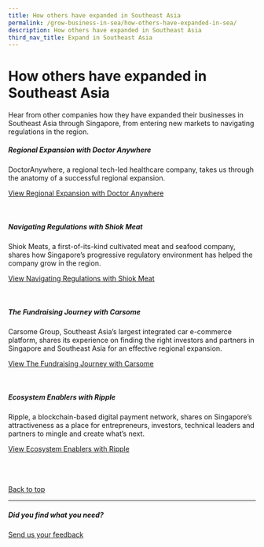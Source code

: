 ```yaml
---
title: How others have expanded in Southeast Asia
permalink: /grow-business-in-sea/how-others-have-expanded-in-sea/
description: How others have expanded in Southeast Asia
third_nav_title: Expand in Southeast Asia
---
```

# How others have expanded in Southeast Asia

Hear from&nbsp;other companies how they have expanded their businesses in Southeast Asia through Singapore, from entering new markets to navigating regulations in the region.<br>

##### Regional Expansion with Doctor Anywhere
DoctorAnywhere, a regional tech-led healthcare company, takes us through the anatomy of a successful regional expansion.<br>

[View Regional Expansion with Doctor Anywhere](https://www.edb.gov.sg/en/business-insights/insights/growth-islands-regional-expansion-with-doctoranywhere.html)<br>

<br>

#####  Navigating Regulations with Shiok Meat
Shiok Meats, a first-of-its-kind cultivated meat and seafood company, shares how Singapore’s progressive regulatory environment has helped the company grow in the region.<br>

[View Navigating Regulations with Shiok Meat](https://www.edb.gov.sg/en/business-insights/insights/growth-islands-navigating-regulation-with-shiok-meats.html)<br>

<br>

##### The Fundraising Journey with Carsome
Carsome Group, Southeast Asia’s largest integrated car e-commerce platform,&nbsp;shares its experience on finding the right investors and partners in Singapore and Southeast Asia for an effective regional expansion.<br>

[View The Fundraising Journey with Carsome](https://www.edb.gov.sg/en/business-insights/insights/growth-islands-the-fundraising-journey-with-carsome.html)<br>

<br>

#####  Ecosystem Enablers with Ripple
Ripple, a blockchain-based digital payment network, shares on Singapore’s attractiveness as a place for entrepreneurs, investors, technical leaders and partners to mingle and create what’s next.<br>

[View Ecosystem Enablers with Ripple](https://www.edb.gov.sg/en/business-insights/insights/growth-islands-ecosystem-enablers-with-ripple.html)<br>
<br>
<br>
<br>

[Back to top](#how-others-have-expanded-in-southeast-asia)
<br>
<hr>

##### Did you find what you need?
[Send us your feedback](https://form.gov.sg/642693623cb98f001239be0d)